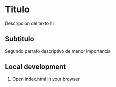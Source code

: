 # Titulo

Descripcion del texto !!!

## Subtitulo

Segundo parrafo descriptivo de menor importancia

## Local development

1. Open index.html in your browser
